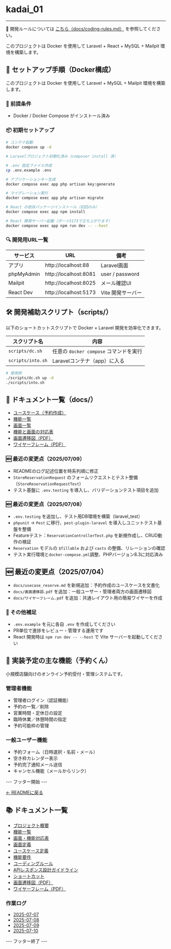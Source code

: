 # kadai_01

---

📘 開発ルールについては [こちら（docs/coding-rules.md）](docs/coding-rules.md) を参照してください。

このプロジェクトは Docker を使用して Laravel + React + MySQL + Mailpit 環境を構築します。

## 🚀 セットアップ手順（Docker構成）

このプロジェクトは Docker を使用して Laravel + MySQL + Mailpit 環境を構築します。

### 🔧 前提条件
- Docker / Docker Compose がインストール済み

### 📦 初期セットアップ

```bash
# コンテナ起動
docker compose up -d

# Laravelプロジェクト初期化済み（composer install 済）

# .env 設定ファイル作成
cp .env.example .env

# アプリケーションキー生成
docker compose exec app php artisan key:generate

# マイグレーション実行
docker compose exec app php artisan migrate

# React の依存パッケージインストール（初回のみ）
docker compose exec app npm install

# React 開発サーバー起動（ポート5173で立ち上がります）
docker compose exec app npm run dev -- --host
```

### 🔍 開発用URL一覧

| サービス     | URL                     | 備考            |
|--------------|--------------------------|-----------------|
| アプリ       | http://localhost:88     | Laravel画面     |
| phpMyAdmin   | http://localhost:8081   | user / password |
| Mailpit      | http://localhost:8025   | メール確認UI    |
| React Dev    | http://localhost:5173   | Vite 開発サーバー |


## 🛠 開発補助スクリプト（scripts/）

以下のショートカットスクリプトで Docker × Laravel 開発を効率化できます。

| スクリプト名          | 内容                                      |
|------------------------|-------------------------------------------|
| `scripts/dc.sh`        | 任意の `docker compose` コマンドを実行   |
| `scripts/into.sh`      | Laravelコンテナ（app）に入る              |

```bash
# 使用例
./scripts/dc.sh up -d
./scripts/into.sh
```

## 📄 ドキュメント一覧（docs/）

- [ユースケース（予約作成）](docs/usecase_reserve.md)
- [機能一覧](docs/function_list.md)
- [画面一覧](docs/screen_list.md)
- [機能と画面の対応表](docs/function_screen_map.md)
- [画面遷移図（PDF）](docs/画面遷移図.pdf)
- [ワイヤーフレーム（PDF）](docs/ワイヤーフレーム.pdf)

### 🆕 最近の変更点（2025/07/09）

- READMEのログ記述位置を時系列順に修正
- `StoreReservationRequest` のフォームリクエストとテスト整備（`StoreReservationRequestTest`）
- テスト基盤に `.env.testing` を導入し、バリデーションテスト項目を追加

### 🆕 最近の変更点（2025/07/08）

- `.env.testing` を追加し、テスト用DB環境を構築（laravel_test）
- `phpunit` → `Pest` に移行、`pest-plugin-laravel` を導入しユニットテスト基盤を整備
- Featureテスト：`ReservationControllerTest.php` を新規作成し、CRUD動作の検証
- `Reservation` モデルの `$fillable` および `casts` の整備、リレーションの確認
- テスト実行環境と`docker-compose.yml`調整、PHPバージョン8.3に対応済み

## 🆕 最近の変更点（2025/07/04）

- `docs/usecase_reserve.md` を新規追加：予約作成のユースケースを文書化
- `docs/画面遷移図.pdf` を追加：一般ユーザー・管理者両方の画面遷移図
- `docs/ワイヤーフレーム.pdf` を追加：共通レイアウト用の簡易ワイヤーを作成

### 🧾 その他補足

- `.env.example` を元に各自 `.env` を作成してください
- PR単位で進捗をレビュー・管理する運用です
- React 開発時は `npm run dev -- --host` で Vite サーバーを起動してください

## 🧩 実装予定の主な機能（予約くん）
小規模店舗向けのオンライン予約受付・管理システムです。

### 管理者機能
- 管理者ログイン（認証機能）
- 予約の一覧／削除
- 営業時間・定休日の設定
- 臨時休業／休憩時間の指定
- 予約可能枠の管理

### 一般ユーザー機能
- 予約フォーム（日時選択・名前・メール）
- 空き枠カレンダー表示
- 予約完了通知メール送信
- キャンセル機能（メールからリンク）

<!-- 共通フッター（自動更新されます） -->
--- フッター開始 ---

[← READMEに戻る]()

## 📚 ドキュメント一覧

- [プロジェクト概要](docs/project-overview.md)
- [機能一覧](docs/features.md)
- [画面・機能対応表](docs/function_screen_map.md)
- [画面定義](docs/screens.md)
- [ユースケース定義](docs/usecase_reserve.md)
- [機能要件](docs/functional_requirements.md)
- [コーディングルール](docs/coding-rules.md)
- [APIレスポンス設計ガイドライン](docs/api_response.md)
- [ショートカット](docs/shortcuts.md)
- [画面遷移図（PDF）](docs/画面遷移図.pdf)
- [ワイヤーフレーム（PDF）](docs/ワイヤーフレーム.pdf)

### 作業ログ
- [2025-07-07](docs/logs/2025-07-07.md)
- [2025-07-08](docs/logs/2025-07-08.md)
- [2025-07-09](docs/logs/2025-07-09.md)
- [2025-07-10](docs/logs/2025-07-10.md)

--- フッター終了 ---
